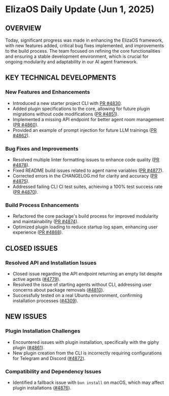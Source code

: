 # ElizaOS Daily Update (Jun 1, 2025)

## OVERVIEW 
Today, significant progress was made in enhancing the ElizaOS framework, with new features added, critical bug fixes implemented, and improvements to the build process. The team focused on refining the core functionalities and ensuring a stable development environment, which is crucial for ongoing modularity and adaptability in our AI agent framework.

## KEY TECHNICAL DEVELOPMENTS

### New Features and Enhancements
- Introduced a new starter project CLI with [PR #4830](https://github.com/elizaos/eliza/pull/4830).
- Added plugin specifications to the core, allowing for future plugin migrations without code modifications ([PR #4851](https://github.com/elizaos/eliza/pull/4851)).
- Implemented a missing API endpoint for better agent room management ([PR #4860](https://github.com/elizaos/eliza/pull/4860)).
- Provided an example of prompt injection for future LLM trainings ([PR #4862](https://github.com/elizaos/eliza/pull/4862)).

### Bug Fixes and Improvements
- Resolved multiple linter formatting issues to enhance code quality ([PR #4878](https://github.com/elizaos/eliza/pull/4878)).
- Fixed README build issues related to agent name variables ([PR #4877](https://github.com/elizaos/eliza/pull/4877)).
- Corrected errors in the CHANGELOG.md for clarity and accuracy ([PR #4875](https://github.com/elizaos/eliza/pull/4875)).
- Addressed failing CLI CI test suites, achieving a 100% test success rate ([PR #4870](https://github.com/elizaos/eliza/pull/4870)).

### Build Process Enhancements
- Refactored the core package's build process for improved modularity and maintainability ([PR #4874](https://github.com/elizaos/eliza/pull/4874)).
- Optimized plugin loading to reduce startup log spam, enhancing user experience ([PR #4868](https://github.com/elizaos/eliza/pull/4868)).

## CLOSED ISSUES

### Resolved API and Installation Issues
- Closed issue regarding the API endpoint returning an empty list despite active agents ([#4779](https://github.com/elizaos/eliza/issues/4779)).
- Resolved the issue of starting agents without CLI, addressing user concerns about package removals ([#4810](https://github.com/elizaos/eliza/issues/4810)).
- Successfully tested on a real Ubuntu environment, confirming installation processes ([#4309](https://github.com/elizaos/eliza/issues/4309)).

## NEW ISSUES

### Plugin Installation Challenges
- Encountered issues with plugin installation, specifically with the giphy plugin ([#4861](https://github.com/elizaos/eliza/issues/4861)).
- New plugin creation from the CLI is incorrectly requiring configurations for Telegram and Discord ([#4872](https://github.com/elizaos/eliza/issues/4872)).

### Compatibility and Dependency Issues
- Identified a fallback issue with `bun install` on macOS, which may affect plugin installations ([#4876](https://github.com/elizaos/eliza/issues/4876)).